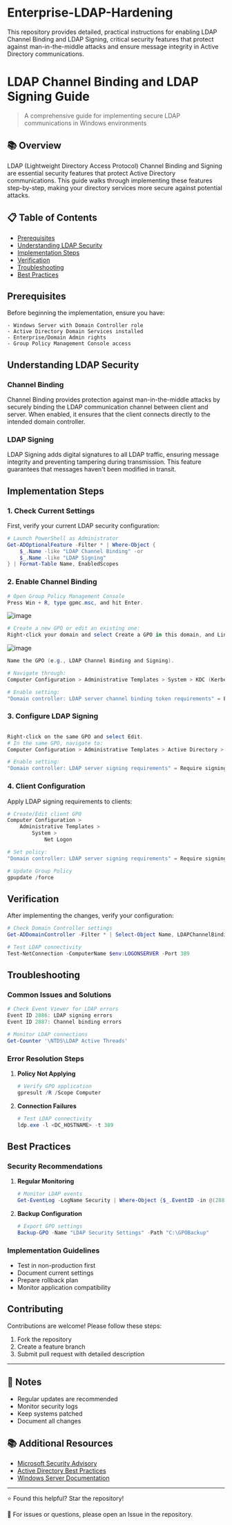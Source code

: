 # Enterprise-LDAP-Hardening
This repository provides detailed, practical instructions for enabling LDAP Channel Binding and LDAP Signing, critical security features that protect against man-in-the-middle attacks and ensure message integrity in Active Directory communications.


# LDAP Channel Binding and LDAP Signing Guide
> A comprehensive guide for implementing secure LDAP communications in Windows environments

## 📚 Overview

LDAP (Lightweight Directory Access Protocol) Channel Binding and Signing are essential security features that protect Active Directory communications. This guide walks through implementing these features step-by-step, making your directory services more secure against potential attacks.

## 📋 Table of Contents

- [Prerequisites](#prerequisites)
- [Understanding LDAP Security](#understanding-ldap-security)
- [Implementation Steps](#implementation-steps)
- [Verification](#verification)
- [Troubleshooting](#troubleshooting)
- [Best Practices](#best-practices)

## Prerequisites

Before beginning the implementation, ensure you have:

```plaintext
- Windows Server with Domain Controller role
- Active Directory Domain Services installed
- Enterprise/Domain Admin rights
- Group Policy Management Console access
```

## Understanding LDAP Security

### Channel Binding
Channel Binding provides protection against man-in-the-middle attacks by securely binding the LDAP communication channel between client and server. When enabled, it ensures that the client connects directly to the intended domain controller.

### LDAP Signing
LDAP Signing adds digital signatures to all LDAP traffic, ensuring message integrity and preventing tampering during transmission. This feature guarantees that messages haven't been modified in transit.

## Implementation Steps

### 1. Check Current Settings

First, verify your current LDAP security configuration:

```powershell
# Launch PowerShell as Administrator
Get-ADOptionalFeature -Filter * | Where-Object {
    $_.Name -like "LDAP Channel Binding" -or 
    $_.Name -like "LDAP Signing"
} | Format-Table Name, EnabledScopes
```

### 2. Enable Channel Binding

```powershell
# Open Group Policy Management Console
Press Win + R, type gpmc.msc, and hit Enter.
```

![image](https://github.com/user-attachments/assets/5cbec07f-c607-434d-a4aa-28d6e54f1e88)

```powershell
# Create a new GPO or edit an existing one:
Right-click your domain and select Create a GPO in this domain, and Link it here.
```

![image](https://github.com/user-attachments/assets/d55ae525-5efa-490c-af41-c78f6c166975)

```powershell
Name the GPO (e.g., LDAP Channel Binding and Signing).
```

```powershell
# Navigate through:
Computer Configuration > Administrative Templates > System > KDC (Kerberos Key Distribution Center)

# Enable setting:
"Domain controller: LDAP server channel binding token requirements" = Enabled
```

### 3. Configure LDAP Signing

```powershell

Right-click on the same GPO and select Edit.
# In the same GPO, navigate to:
Computer Configuration > Administrative Templates > Active Directory > Domain Controller >  LDAP

# Enable setting:
"Domain controller: LDAP server signing requirements" = Require signing
```

### 4. Client Configuration

Apply LDAP signing requirements to clients:

```powershell
# Create/Edit client GPO
Computer Configuration > 
    Administrative Templates > 
        System > 
            Net Logon

# Set policy:
"Domain controller: LDAP server signing requirements" = Require signing

# Update Group Policy
gpupdate /force
```

## Verification

After implementing the changes, verify your configuration:

```powershell
# Check Domain Controller settings
Get-ADDomainController -Filter * | Select-Object Name, LDAPChannelBinding, LDAPSigning

# Test LDAP connectivity
Test-NetConnection -ComputerName $env:LOGONSERVER -Port 389
```

## Troubleshooting

### Common Issues and Solutions

```powershell
# Check Event Viewer for LDAP errors
Event ID 2886: LDAP signing errors
Event ID 2887: Channel binding errors

# Monitor LDAP connections
Get-Counter '\NTDS\LDAP Active Threads'
```

### Error Resolution Steps

1. **Policy Not Applying**
   ```powershell
   # Verify GPO application
   gpresult /R /Scope Computer
   ```

2. **Connection Failures**
   ```powershell
   # Test LDAP connectivity
   ldp.exe -l <DC_HOSTNAME> -t 389
   ```

## Best Practices

### Security Recommendations

1. **Regular Monitoring**
   ```powershell
   # Monitor LDAP events
   Get-EventLog -LogName Security | Where-Object {$_.EventID -in @(2886,2887)}
   ```

2. **Backup Configuration**
   ```powershell
   # Export GPO settings
   Backup-GPO -Name "LDAP Security Settings" -Path "C:\GPOBackup"
   ```

### Implementation Guidelines

- Test in non-production first
- Document current settings
- Prepare rollback plan
- Monitor application compatibility

## Contributing

Contributions are welcome! Please follow these steps:

1. Fork the repository
2. Create a feature branch
3. Submit pull request with detailed description

---

## 📝 Notes

- Regular updates are recommended
- Monitor security logs
- Keep systems patched
- Document all changes

## 📚 Additional Resources

- [Microsoft Security Advisory](https://aka.ms/ldapsigning)
- [Active Directory Best Practices](https://aka.ms/adbp)
- [Windows Server Documentation](https://aka.ms/wsdocs)

---

⭐ Found this helpful? Star the repository!

📢 For issues or questions, please open an Issue in the repository.

